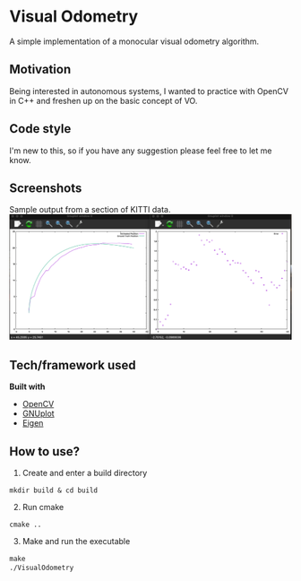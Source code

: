 # Visual Odometry
 A simple implementation of a monocular visual odometry algorithm.

## Motivation
Being interested in autonomous systems, I wanted to practice with OpenCV in C++ and freshen up on the basic concept of VO.

## Code style
I'm new to this, so if you have any suggestion please feel free to let me know.
 
## Screenshots
Sample output from a section of KITTI data.
![](../Images/VO_example.png)

## Tech/framework used
<b>Built with</b>
- [OpenCV](https://opencv.org/)
- [GNUplot](https://www.gnuplot.info)
- [Eigen](https://eigen.tuxfamily.org/index.php?title=Main_Page)

## How to use?
1. Create and enter a build directory
```
mkdir build & cd build
```
2. Run cmake 
```
cmake ..
```
3. Make and run the executable
```
make
./VisualOdometry
```